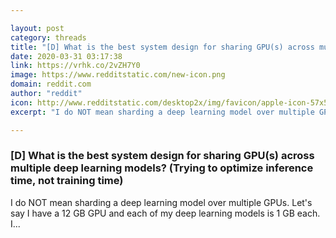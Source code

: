 ```yaml
---

layout: post
category: threads
title: "[D] What is the best system design for sharing GPU(s) across multiple deep learning models? (Trying to optimize inference time, not training time)"
date: 2020-03-31 03:17:38
link: https://vrhk.co/2vZH7Y0
image: https://www.redditstatic.com/new-icon.png
domain: reddit.com
author: "reddit"
icon: http://www.redditstatic.com/desktop2x/img/favicon/apple-icon-57x57.png
excerpt: "I do NOT mean sharding a deep learning model over multiple GPUs. Let's say I have a 12 GB GPU and each of my deep learning models is 1 GB each. I..."

---
```


### [D] What is the best system design for sharing GPU(s) across multiple deep learning models? (Trying to optimize inference time, not training time)

I do NOT mean sharding a deep learning model over multiple GPUs. Let's say I have a 12 GB GPU and each of my deep learning models is 1 GB each. I...